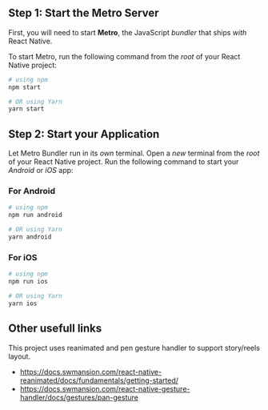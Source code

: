 ## Step 1: Start the Metro Server

First, you will need to start **Metro**, the JavaScript _bundler_ that ships _with_ React Native.

To start Metro, run the following command from the _root_ of your React Native project:

```bash
# using npm
npm start

# OR using Yarn
yarn start
```

## Step 2: Start your Application

Let Metro Bundler run in its _own_ terminal. Open a _new_ terminal from the _root_ of your React Native project. Run the following command to start your _Android_ or _iOS_ app:

### For Android

```bash
# using npm
npm run android

# OR using Yarn
yarn android
```

### For iOS

```bash
# using npm
npm run ios

# OR using Yarn
yarn ios
```

## Other usefull links

This project uses reanimated and pen gesture handler to support story/reels layout.

- https://docs.swmansion.com/react-native-reanimated/docs/fundamentals/getting-started/
- https://docs.swmansion.com/react-native-gesture-handler/docs/gestures/pan-gesture
